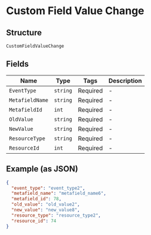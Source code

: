
# Custom Field Value Change

## Structure

`CustomFieldValueChange`

## Fields

| Name | Type | Tags | Description |
|  --- | --- | --- | --- |
| `EventType` | `string` | Required | - |
| `MetafieldName` | `string` | Required | - |
| `MetafieldId` | `int` | Required | - |
| `OldValue` | `string` | Required | - |
| `NewValue` | `string` | Required | - |
| `ResourceType` | `string` | Required | - |
| `ResourceId` | `int` | Required | - |

## Example (as JSON)

```json
{
  "event_type": "event_type2",
  "metafield_name": "metafield_name6",
  "metafield_id": 78,
  "old_value": "old_value2",
  "new_value": "new_value8",
  "resource_type": "resource_type2",
  "resource_id": 74
}
```

